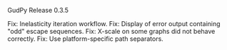 GudPy Release 0.3.5

Fix: Inelasticity iteration workflow.
Fix: Display of error output containing "odd" escape sequences.
Fix: X-scale on some graphs did not behave correctly.
Fix: Use platform-specific path separators.
